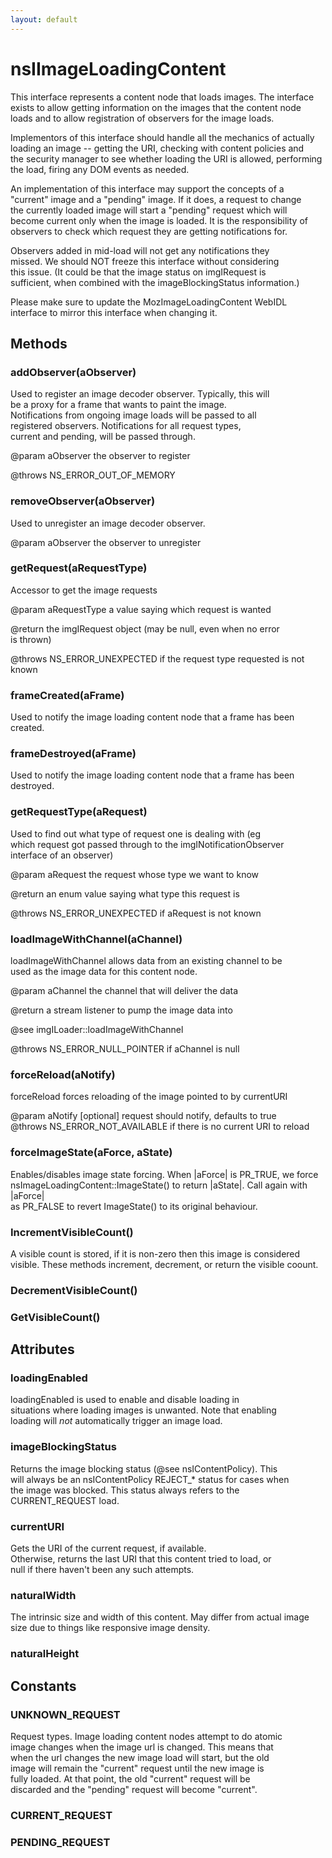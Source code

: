 ```yaml
---
layout: default
---
```


# nsIImageLoadingContent #
  
This interface represents a content node that loads images.  The interface  
exists to allow getting information on the images that the content node  
loads and to allow registration of observers for the image loads.  
  
Implementors of this interface should handle all the mechanics of actually  
loading an image -- getting the URI, checking with content policies and  
the security manager to see whether loading the URI is allowed, performing  
the load, firing any DOM events as needed.  
  
An implementation of this interface may support the concepts of a  
"current" image and a "pending" image.  If it does, a request to change  
the currently loaded image will start a "pending" request which will  
become current only when the image is loaded.  It is the responsibility of  
observers to check which request they are getting notifications for.  
  
Observers added in mid-load will not get any notifications they  
missed.  We should NOT freeze this interface without considering  
this issue.  (It could be that the image status on imgIRequest is  
sufficient, when combined with the imageBlockingStatus information.)  
  
Please make sure to update the MozImageLoadingContent WebIDL  
interface to mirror this interface when changing it.  
  

## Methods ##

### addObserver(aObserver) ###
  
Used to register an image decoder observer.  Typically, this will  
be a proxy for a frame that wants to paint the image.  
Notifications from ongoing image loads will be passed to all  
registered observers.  Notifications for all request types,  
current and pending, will be passed through.  
  
@param aObserver the observer to register  
  
@throws NS_ERROR_OUT_OF_MEMORY  
  

### removeObserver(aObserver) ###
  
Used to unregister an image decoder observer.  
  
@param aObserver the observer to unregister  
  

### getRequest(aRequestType) ###
  
Accessor to get the image requests  
  
@param aRequestType a value saying which request is wanted  
  
@return the imgIRequest object (may be null, even when no error  
is thrown)  
  
@throws NS_ERROR_UNEXPECTED if the request type requested is not  
known  
  

### frameCreated(aFrame) ###
  
Used to notify the image loading content node that a frame has been  
created.  
  

### frameDestroyed(aFrame) ###
  
Used to notify the image loading content node that a frame has been  
destroyed.  
  

### getRequestType(aRequest) ###
  
Used to find out what type of request one is dealing with (eg  
which request got passed through to the imgINotificationObserver  
interface of an observer)  
  
@param aRequest the request whose type we want to know  
  
@return an enum value saying what type this request is  
  
@throws NS_ERROR_UNEXPECTED if aRequest is not known  
  

### loadImageWithChannel(aChannel) ###
  
loadImageWithChannel allows data from an existing channel to be  
used as the image data for this content node.  
  
@param aChannel the channel that will deliver the data  
  
@return a stream listener to pump the image data into  
  
@see imgILoader::loadImageWithChannel  
  
@throws NS_ERROR_NULL_POINTER if aChannel is null  
  

### forceReload(aNotify) ###
  
forceReload forces reloading of the image pointed to by currentURI  
  
@param aNotify [optional] request should notify, defaults to true  
@throws NS_ERROR_NOT_AVAILABLE if there is no current URI to reload  
  

### forceImageState(aForce, aState) ###
  
Enables/disables image state forcing. When |aForce| is PR_TRUE, we force  
nsImageLoadingContent::ImageState() to return |aState|. Call again with |aForce|  
as PR_FALSE to revert ImageState() to its original behaviour.  
  

### IncrementVisibleCount() ###
  
A visible count is stored, if it is non-zero then this image is considered  
visible. These methods increment, decrement, or return the visible coount.  
  

### DecrementVisibleCount() ###

### GetVisibleCount() ###

## Attributes ##

### loadingEnabled ###
  
loadingEnabled is used to enable and disable loading in  
situations where loading images is unwanted.  Note that enabling  
loading will *not* automatically trigger an image load.  
  

### imageBlockingStatus ###
  
Returns the image blocking status (@see nsIContentPolicy).  This  
will always be an nsIContentPolicy REJECT_* status for cases when  
the image was blocked.  This status always refers to the  
CURRENT_REQUEST load.  
  

### currentURI ###
  
Gets the URI of the current request, if available.  
Otherwise, returns the last URI that this content tried to load, or  
null if there haven't been any such attempts.  
  

### naturalWidth ###
  
The intrinsic size and width of this content. May differ from actual image  
size due to things like responsive image density.  
  

### naturalHeight ###

## Constants ##

### UNKNOWN_REQUEST ###
  
Request types.  Image loading content nodes attempt to do atomic  
image changes when the image url is changed.  This means that  
when the url changes the new image load will start, but the old  
image will remain the "current" request until the new image is  
fully loaded.  At that point, the old "current" request will be  
discarded and the "pending" request will become "current".  
  

### CURRENT_REQUEST ###

### PENDING_REQUEST ###
